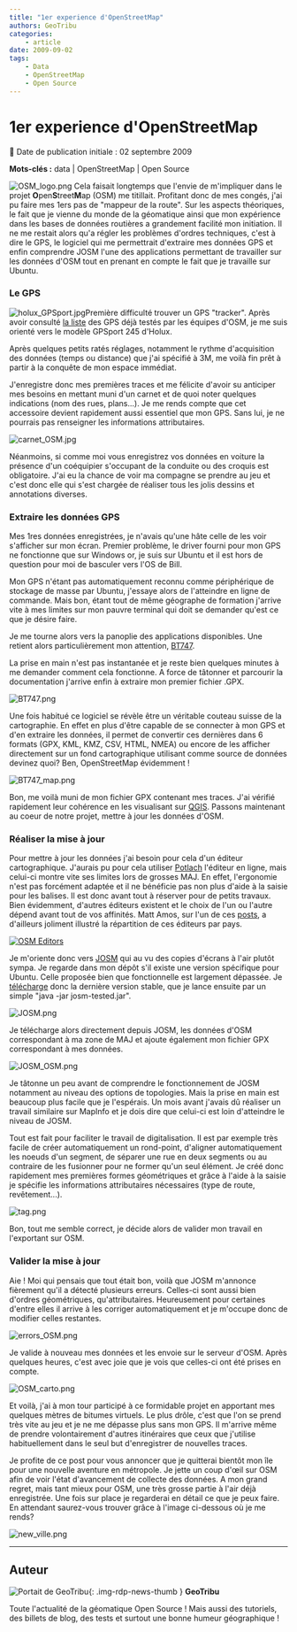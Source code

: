 ```yaml
---
title: "1er experience d'OpenStreetMap"
authors: GeoTribu
categories:
    - article
date: 2009-09-02
tags:
    - Data
    - OpenStreetMap
    - Open Source
---
```


# 1er experience d'OpenStreetMap

:calendar: Date de publication initiale : 02 septembre 2009

**Mots-clés :** data | OpenStreetMap | Open Source

![OSM_logo.png](https://cdn.geotribu.fr/img/logos-icones/OpenStreetMap/Openstreetmap.png) Cela faisait longtemps que l'envie de m'impliquer dans le projet **O**pen**S**treet**M**ap (OSM) me titillait. Profitant donc de mes congés, j'ai pu faire mes 1ers pas de "mappeur de la route". Sur les aspects théoriques, le fait que je vienne du monde de la géomatique ainsi que mon expérience dans les bases de données routières a grandement facilité mon initiation. Il ne me restait alors qu'a régler les problèmes d'ordres techniques, c'est à dire le GPS, le logiciel qui me permettrait d'extraire mes données GPS et enfin comprendre JOSM l'une des applications permettant de travailler sur les données d'OSM tout en prenant en compte le fait que je travaille sur Ubuntu.

### Le GPS

![holux_GPSport.jpg](https://cdn.geotribu.fr/img/OSM/holux_GPSport.jpg)Première difficulté trouver un GPS "tracker". Après avoir consulté [la liste](https://wiki.openstreetmap.org/wiki/GPS_Reviews) des GPS déjà testés par les équipes d'OSM, je me suis orienté vers le modèle GPSport 245 d'Holux.

Après quelques petits ratés réglages, notamment le rythme d'acquisition des données (temps ou distance) que j'ai spécifié à 3M, me voilà fin prêt à partir à la conquête de mon espace immédiat.

J'enregistre donc mes premières traces et me félicite d'avoir su anticiper mes besoins en mettant muni d'un carnet et de quoi noter quelques indications (nom des rues, plans...). Je me rends compte que cet accessoire devient rapidement aussi essentiel que mon GPS. Sans lui, je ne pourrais pas renseigner les informations attributaires.

![carnet_OSM.jpg](https://cdn.geotribu.fr/img/OSM/carnet_OSM.jpg)

Néanmoins, si comme moi vous enregistrez vos données en voiture la présence d'un coéquipier s'occupant de la conduite ou des croquis est obligatoire. J'ai eu la chance de voir ma compagne se prendre au jeu et c'est donc elle qui s'est chargée de réaliser tous les jolis dessins et annotations diverses.

### Extraire les données GPS

Mes 1res données enregistrées, je n'avais qu'une hâte celle de les voir s'afficher sur mon écran. Premier problème, le driver fourni pour mon GPS ne fonctionne que sur Windows or, je suis sur Ubuntu et il est hors de question pour moi de basculer vers l'OS de Bill.

Mon GPS n'étant pas automatiquement reconnu comme périphérique de stockage de masse par Ubuntu, j'essaye alors de l'atteindre en ligne de commande. Mais bon, étant tout de même géographe de formation j'arrive vite à mes limites sur mon pauvre terminal qui doit se demander qu'est ce que je désire faire.

Je me tourne alors vers la panoplie des applications disponibles. Une retient alors particulièrement mon attention, [BT747](http://bt747.free.fr/content/).

La prise en main n'est pas instantanée et je reste bien quelques minutes à me demander comment cela fonctionne. A force de tâtonner et parcourir la documentation j'arrive enfin à extraire mon premier fichier .GPX.

![BT747.png](https://cdn.geotribu.fr/img/OSM/BT747.png)

Une fois habitué ce logiciel se révèle être un véritable couteau suisse de la cartographie. En effet en plus d'être capable de se connecter à mon GPS et d'en extraire les données, il permet de convertir ces dernières dans 6 formats (GPX, KML, KMZ, CSV, HTML, NMEA) ou encore de les afficher directement sur un fond cartographique utilisant comme source de données devinez quoi? Ben, OpenStreetMap évidemment !

![BT747_map.png](https://cdn.geotribu.fr/img/OSM/BT747_map.png)

Bon, me voilà muni de mon fichier GPX contenant mes traces. J'ai vérifié rapidement leur cohérence en les visualisant sur [QGIS](https://www.qgis.org/). Passons maintenant au coeur de notre projet, mettre à jour les données d'OSM.

### Réaliser la mise à jour

Pour mettre à jour les données j'ai besoin pour cela d'un éditeur cartographique. J'aurais pu pour cela utiliser [Potlach](https://wiki.openstreetmap.org/wiki/FR:Potlatch) l'éditeur en ligne, mais celui-ci montre vite ses limites lors de grosses MAJ. En effet, l'ergonomie n'est pas forcément adaptée et il ne bénéficie pas non plus d'aide à la saisie pour les balises. Il est donc avant tout à réserver pour de petits travaux. Bien évidemment, d'autres éditeurs existent et le choix de l'un ou l'autre dépend avant tout de vos affinités. Matt Amos, sur l'un de ces [posts](http://www.asklater.com/matt/wordpress/2009/08/editor-popularity/), a d'ailleurs joliment illustré la répartition de ces éditeurs par pays.

[![OSM Editors](http://www.asklater.com/matt/wordpress/images/created_by_20090826.png "OSM Editors")](http://www.asklater.com/matt/wordpress/images/created_by_20090826.png)

Je m'oriente donc vers [JOSM](https://wiki.openstreetmap.org/wiki/FR:JOSM) qui au vu des copies d'écrans à l'air plutôt sympa. Je regarde dans mon dépôt s'il existe une version spécifique pour Ubuntu. Celle proposée bien que fonctionnelle est largement dépassée. Je [télécharge](http://josm.openstreetmap.de/josm-tested.jar) donc la dernière version stable, que je lance ensuite par un simple "java -jar josm-tested.jar".

![JOSM.png](https://cdn.geotribu.fr/img/OSM/JOSM.png)

Je télécharge alors directement depuis JOSM, les données d'OSM correspondant à ma zone de MAJ et ajoute également mon fichier GPX correspondant à mes données.

![JOSM_OSM.png](https://cdn.geotribu.fr/img/OSM/JOSM_OSM.png)

Je tâtonne un peu avant de comprendre le fonctionnement de JOSM notamment au niveau des options de topologies. Mais la prise en main est beaucoup plus facile que je l'espérais. Un mois avant j'avais dû réaliser un travail similaire sur MapInfo et je dois dire que celui-ci est loin d'atteindre le niveau de JOSM.

Tout est fait pour faciliter le travail de digitalisation. Il est par exemple très facile de créer automatiquement un rond-point, d'aligner automatiquement les noeuds d'un segment, de séparer une rue en deux segments ou au contraire de les fusionner pour ne former qu'un seul élément. Je créé donc rapidement mes premières formes géométriques et grâce à l'aide à la saisie je spécifie les informations attributaires nécessaires (type de route, revêtement...).

![tag.png](https://cdn.geotribu.fr/img/OSM/tag.png)

Bon, tout me semble correct, je décide alors de valider mon travail en l'exportant sur OSM.

### Valider la mise à jour

Aie ! Moi qui pensais que tout était bon, voilà que JOSM m'annonce fièrement qu'il a détecté plusieurs erreurs. Celles-ci sont aussi bien d'ordres géométriques, qu'attributaires. Heureusement pour certaines d'entre elles il arrive à les corriger automatiquement et je m'occupe donc de modifier celles restantes.

![errors_OSM.png](https://cdn.geotribu.fr/img/OSM/errors_OSM.png)

Je valide à nouveau mes données et les envoie sur le serveur d'OSM. Après quelques heures, c'est avec joie que je vois que celles-ci ont été prises en compte.

![OSM_carto.png](https://cdn.geotribu.fr/img/OSM/OSM_carto.png)

Et voilà, j'ai à mon tour participé à ce formidable projet en apportant mes quelques mètres de bitumes virtuels. Le plus drôle, c'est que l'on se prend très vite au jeu et je ne me dépasse plus sans mon GPS. Il m'arrive même de prendre volontairement d'autres itinéraires que ceux que j'utilise habituellement dans le seul but d'enregistrer de nouvelles traces.

Je profite de ce post pour vous annoncer que je quitterai bientôt mon île pour une nouvelle aventure en métropole. Je jette un coup d'œil sur OSM afin de voir l'état d'avancement de collecte des données. A mon grand regret, mais tant mieux pour OSM, une très grosse partie à l'air déjà enregistrée. Une fois sur place je regarderai en détail ce que je peux faire. En attendant saurez-vous trouver grâce à l'image ci-dessous où je me rends?

![new_ville.png](https://cdn.geotribu.fr/img/OSM/new_ville.png)

----

## Auteur

![Portait de GeoTribu](https://cdn.geotribu.fr/img/internal/charte/geotribu_logo_64x64.png){: .img-rdp-news-thumb }
**GeoTribu**

Toute l'actualité de la géomatique Open Source ! Mais aussi des tutoriels, des billets de blog, des tests et surtout une bonne humeur géographique !
